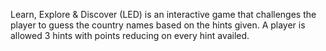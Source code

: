 Learn, Explore & Discover (LED) is an interactive game that challenges the player to guess the country names based on the hints given. 
A player is allowed 3 hints with points reducing on every hint availed.
